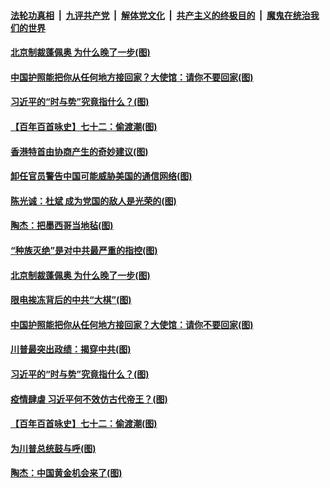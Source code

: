 ####  [法轮功真相](../../../../basic/blob/master/README.md?t=01211731) &nbsp;|&nbsp; [九评共产党](../../../../9ping.md/blob/master/README.md?t=01211731) &nbsp;|&nbsp; [解体党文化](../../../../jtdwh.md/blob/master/README.md?t=01211731)  &nbsp;|&nbsp; [共产主义的终极目的](../../../../gczydzjmd.md/blob/master/README.md?t=01211731) &nbsp;|&nbsp; [魔鬼在统治我们的世界](../../../../mgztzwmdsj.md/blob/master/README.md?t=01211731) 

#### [北京制裁蓬佩奥 为什么晚了一步(图)](../pages/p4/959820.md?t=01211731) 

#### [中国护照能把你从任何地方接回家？大使馆：请你不要回家(图)](../pages/p4/959674.md?t=01211731) 

#### [习近平的“时与势”究竟指什么？(图)](../pages/p4/959662.md?t=01211731) 

#### [【百年百首咏史】七十二：偷渡潮(图)](../pages/p4/959658.md?t=01211731) 


#### [香港特首由协商产生的奇妙建议(图)](../pages/p4/959537.md?t=01211731) 


#### [卸任官员警告中国可能威胁美国的通信网络(图)](../pages/p4/959845.md?t=01211731) 

#### [陈光诚：杜斌 成为党国的敌人是光荣的(图)](../pages/p4/959830.md?t=01211731) 

#### [陶杰：把墨西哥当地毡(图)](../pages/p4/959827.md?t=01211731) 

#### [“种族灭绝”是对中共最严重的指控(图)](../pages/p4/959823.md?t=01211731) 

#### [北京制裁蓬佩奥 为什么晚了一步(图)](../pages/p4/959820.md?t=01211731) 




#### [限电挨冻背后的中共“大棋”(图)](../pages/p4/959663.md?t=01211731) 

#### [中国护照能把你从任何地方接回家？大使馆：请你不要回家(图)](../pages/p4/959674.md?t=01211731) 

#### [川普最突出政绩：揭穿中共(图)](../pages/p4/959672.md?t=01211731) 

#### [习近平的“时与势”究竟指什么？(图)](../pages/p4/959662.md?t=01211731) 

#### [疫情肆虐 习近平何不效仿古代帝王？(图)](../pages/p4/959668.md?t=01211731) 

#### [【百年百首咏史】七十二：偷渡潮(图)](../pages/p4/959658.md?t=01211731) 



#### [为川普总统鼓与呼(图)](../pages/p4/959583.md?t=01211731) 

#### [陶杰：中国黄金机会来了(图)](../pages/p4/959540.md?t=01211731) 


